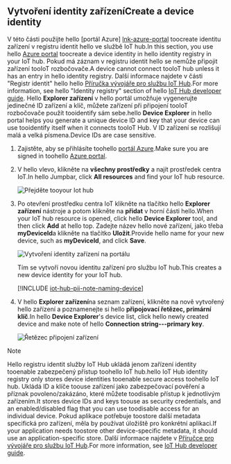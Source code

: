 ## <a name="create-a-device-identity"></a><span data-ttu-id="77b1f-101">Vytvoření identity zařízení</span><span class="sxs-lookup"><span data-stu-id="77b1f-101">Create a device identity</span></span>

<span data-ttu-id="77b1f-102">V této části použijte hello [portál Azure] [ lnk-azure-portal] toocreate identitu zařízení v registru identit hello ve službě IoT hub.</span><span class="sxs-lookup"><span data-stu-id="77b1f-102">In this section, you use hello [Azure portal][lnk-azure-portal] toocreate a device identity in hello identity registry in your IoT hub.</span></span> <span data-ttu-id="77b1f-103">Pokud má záznam v registru identit hello se nemůže připojit zařízení tooIoT rozbočovače.</span><span class="sxs-lookup"><span data-stu-id="77b1f-103">A device cannot connect tooIoT hub unless it has an entry in hello identity registry.</span></span> <span data-ttu-id="77b1f-104">Další informace najdete v části "Registr identit" hello hello [Příručka vývojáře pro službu IoT Hub][lnk-devguide-identity].</span><span class="sxs-lookup"><span data-stu-id="77b1f-104">For more information, see hello "Identity registry" section of hello [IoT Hub developer guide][lnk-devguide-identity].</span></span> <span data-ttu-id="77b1f-105">Hello **Explorer zařízení** v hello portál umožňuje vygenerujte jedinečné ID zařízení a klíč, můžete zařízení při připojení tooIoT rozbočovače použít tooidentify sám sebe.</span><span class="sxs-lookup"><span data-stu-id="77b1f-105">hello **Device Explorer** in hello portal helps you generate a unique device ID and key that your device can use tooidentify itself when it connects tooIoT Hub.</span></span> <span data-ttu-id="77b1f-106">V ID zařízení se rozlišují malá a velká písmena.</span><span class="sxs-lookup"><span data-stu-id="77b1f-106">Device IDs are case sensitive.</span></span>

1. <span data-ttu-id="77b1f-107">Zajistěte, aby se přihlásíte toohello [portál Azure][lnk-azure-portal].</span><span class="sxs-lookup"><span data-stu-id="77b1f-107">Make sure you are signed in toohello [Azure portal][lnk-azure-portal].</span></span>

1. <span data-ttu-id="77b1f-108">V hello vlevo, klikněte na **všechny prostředky** a najít prostředek centra IoT.</span><span class="sxs-lookup"><span data-stu-id="77b1f-108">In hello Jumpbar, click **All resources** and find your IoT hub resource.</span></span>

    ![Přejděte tooyour Iot hub][img-find-iothub]

1. <span data-ttu-id="77b1f-110">Po otevření prostředku centra IoT klikněte na tlačítko hello **Explorer zařízení** nástroje a potom klikněte na **přidat** v horní části hello.</span><span class="sxs-lookup"><span data-stu-id="77b1f-110">When your IoT hub resource is opened, click hello **Device Explorer** tool, and then click **Add** at hello top.</span></span> <span data-ttu-id="77b1f-111">Zadejte název hello nové zařízení, jako třeba **myDeviceId**a klikněte na tlačítko **Uložit**.</span><span class="sxs-lookup"><span data-stu-id="77b1f-111">Provide hello name for your new device, such as **myDeviceId**, and click **Save**.</span></span>

    ![Vytvoření identity zařízení na portálu][img-create-device]

   <span data-ttu-id="77b1f-113">Tím se vytvoří novou identitu zařízení pro službu IoT hub.</span><span class="sxs-lookup"><span data-stu-id="77b1f-113">This creates a new device identity for your IoT hub.</span></span>

   [!INCLUDE [iot-hub-pii-note-naming-device](iot-hub-pii-note-naming-device.md)]

1. <span data-ttu-id="77b1f-114">V hello **Explorer zařízení**na seznam zařízení, klikněte na nově vytvořený hello zařízení a poznamenejte si hello **připojovací řetězec, primární klíč**.</span><span class="sxs-lookup"><span data-stu-id="77b1f-114">In hello **Device Explorer**'s device list, click hello newly created device and make note of hello **Connection string---primary key**.</span></span> 

    ![Řetězec připojení zařízení][img-connection-string]

> [!NOTE]
> <span data-ttu-id="77b1f-116">Hello registru identit služby IoT Hub ukládá jenom zařízení identity tooenable zabezpečený přístup toohello IoT hub.</span><span class="sxs-lookup"><span data-stu-id="77b1f-116">hello IoT Hub identity registry only stores device identities tooenable secure access toohello IoT hub.</span></span> <span data-ttu-id="77b1f-117">Ukládá ID a klíče toouse zařízení jako zabezpečovací pověření a příznak povoleno/zakázáno, které můžete toodisable přístup k jednotlivým zařízením.</span><span class="sxs-lookup"><span data-stu-id="77b1f-117">It stores device IDs and keys toouse as security credentials, and an enabled/disabled flag that you can use toodisable access for an individual device.</span></span> <span data-ttu-id="77b1f-118">Pokud aplikace potřebuje toostore další metadata specifická pro zařízení, měla by používat úložiště pro konkrétní aplikaci.</span><span class="sxs-lookup"><span data-stu-id="77b1f-118">If your application needs toostore other device-specific metadata, it should use an application-specific store.</span></span> <span data-ttu-id="77b1f-119">Další informace najdete v [Příručce pro vývojáře pro službu IoT Hub][lnk-devguide-identity].</span><span class="sxs-lookup"><span data-stu-id="77b1f-119">For more information, see [IoT Hub developer guide][lnk-devguide-identity].</span></span>

<!-- Images. -->
[img-find-iothub]: ./media/iot-hub-get-started-create-device-identity-portal/find-iothub.png
[img-create-device]: ./media/iot-hub-get-started-create-device-identity-portal/create-identity-portal.png
[img-connection-string]: ./media/iot-hub-get-started-create-device-identity-portal/device-connection-string.png


<!-- Links -->
[lnk-azure-portal]: https://portal.azure.com
[lnk-devguide-identity]: ../articles/iot-hub/iot-hub-devguide-identity-registry.md

